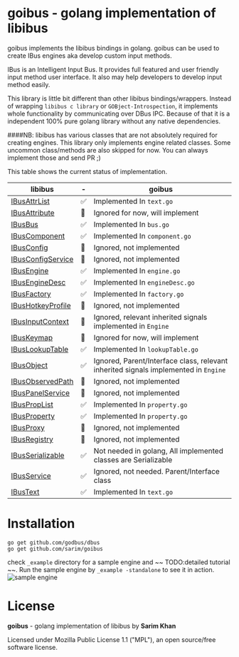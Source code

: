 goibus - golang implementation of libibus
==

goibus implements the libibus bindings in golang. goibus can be used to create IBus engines aka develop custom input methods.

IBus is an Intelligent Input Bus. It provides full featured and user friendly input method user interface. It also may help developers to develop input method easily.

This library is little bit different than other libibus bindings/wrappers. Instead of wrapping `libibus c library` or `GOBject-Introspection`, it implements whole functionality by communicating over DBus IPC. Because of that it is a independent 100% pure golang library without any native dependencies.

####NB:
libibus has various classes that are not absolutely required for creating engines. This library only implements engine related classes. Some uncommon class/methods are also skipped for now. You can always implement those and send PR ;)

This table shows the current status of implementation.

libibus | - | goibus
--- | --- | ---
[IBusAttrList](http://ibus.github.io/docs/ibus-1.5/IBusAttrList.html) | :white_check_mark: | Implemented In `text.go`
[IBusAttribute](http://ibus.github.io/docs/ibus-1.5/IBusAttribute.html) | :large_blue_circle: | Ignored for now, will implement
[IBusBus](http://ibus.github.io/docs/ibus-1.5/IBusBus.html) | :white_check_mark: | Implemented In `bus.go`
[IBusComponent](http://ibus.github.io/docs/ibus-1.5/IBusComponent.html) | :white_check_mark: | Implemented In `component.go`
[IBusConfig](http://ibus.github.io/docs/ibus-1.5/IBusConfig.html) | :red_circle: | Ignored, not implemented
[IBusConfigService](http://ibus.github.io/docs/ibus-1.5/IBusConfigService.html) | :red_circle: | Ignored, not implemented
[IBusEngine](http://ibus.github.io/docs/ibus-1.5/IBusEngine.html) | :white_check_mark: | Implemented In `engine.go`
[IBusEngineDesc](http://ibus.github.io/docs/ibus-1.5/IBusEngineDesc.html) | :white_check_mark: | Implemented In `engineDesc.go`
[IBusFactory](http://ibus.github.io/docs/ibus-1.5/IBusFactory.html) | :white_check_mark: | Implemented In `factory.go`
[IBusHotkeyProfile](http://ibus.github.io/docs/ibus-1.5/IBusHotkeyProfile.html) | :red_circle: | Ignored, not implemented
[IBusInputContext](http://ibus.github.io/docs/ibus-1.5/IBusInputContext.html) | :large_blue_circle: | Ignored, relevant inherited signals implemented in `Engine`
[IBusKeymap](http://ibus.github.io/docs/ibus-1.5/IBusKeymap.html) | :large_blue_circle: | Ignored for now, will implement
[IBusLookupTable](http://ibus.github.io/docs/ibus-1.5/IBusLookupTable.html) | :white_check_mark: | Implemented In `lookupTable.go`
[IBusObject](http://ibus.github.io/docs/ibus-1.5/IBusObject.html) | :white_check_mark: | Ignored, Parent/Interface class, relevant inherited signals implemented in `Engine`
[IBusObservedPath](http://ibus.github.io/docs/ibus-1.5/IBusObservedPath.html) | :red_circle: | Ignored, not implemented
[IBusPanelService](http://ibus.github.io/docs/ibus-1.5/IBusPanelService.html) | :red_circle: | Ignored, not implemented
[IBusPropList](http://ibus.github.io/docs/ibus-1.5/IBusPropList.html) | :white_check_mark: | Implemented In `property.go`
[IBusProperty](http://ibus.github.io/docs/ibus-1.5/IBusProperty.html) | :white_check_mark: | Implemented In `property.go`
[IBusProxy](http://ibus.github.io/docs/ibus-1.5/IBusProxy.html) | :red_circle: | Ignored, not implemented
[IBusRegistry](http://ibus.github.io/docs/ibus-1.5/IBusRegistry.html) | :red_circle: | Ignored, not implemented
[IBusSerializable](http://ibus.github.io/docs/ibus-1.5/IBusSerializable.html) | :white_check_mark: | Not needed in golang, All implemented classes are Serializable
[IBusService](http://ibus.github.io/docs/ibus-1.5/IBusService.html) | :white_check_mark: | Ignored, not needed. Parent/Interface class
[IBusText](http://ibus.github.io/docs/ibus-1.5/IBusText.html) | :white_check_mark: | Implemented In `text.go`


Installation
==

```
go get github.com/godbus/dbus
go get github.com/sarim/goibus
```

check `_example` directory for a sample engine and ~~ TODO:detailed tutorial ~~. Run the sample engine by `_example -standalone` to see it in action.
![sample engine](https://cloud.githubusercontent.com/assets/1235888/7563038/569ef518-f7fb-11e4-91af-2c2150199fe7.png)

License
==
**goibus** - golang implementation of libibus by **Sarim Khan**

Licensed under Mozilla Public License 1.1 ("MPL"), an open source/free software license.
